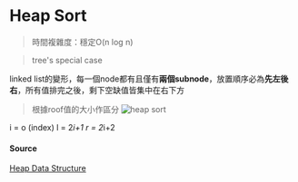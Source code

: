 #  Heap Sort
> 時間複雜度：穩定O(n log n)

> tree's special case

linked list的變形，每一個node都有且僅有**兩個subnode**，放置順序必為**先左後右**，所有值排完之後，剩下空缺值皆集中在右下方

> 根據roof值的大小作區分
![heap sort](https://github.com/vanikk06/Data-structures-and-Algorithms/blob/master/week_6/image/1571665085656.jpg)


i = o (index)
l = 2*i+1
r = 2*i+2

#### Source
[Heap Data Structure](https://www.geeksforgeeks.org/heap-data-structure/)

